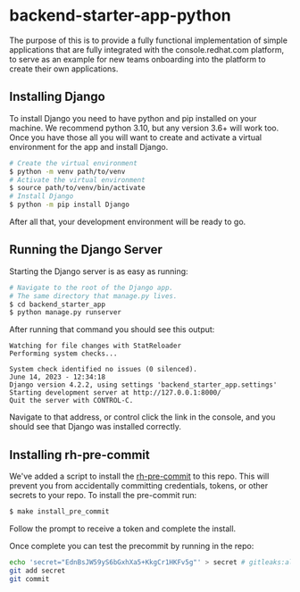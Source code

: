 # backend-starter-app-python
The purpose of this is to provide a fully functional implementation of simple applications that are fully integrated with the console.redhat.com platform, to serve as an example for new teams onboarding into the platform to create their own applications.

## Installing Django
To install Django you need to have python and pip installed on your machine. We recommend python 3.10, but any version 3.6+ will work too. Once you have those all you will want to create and activate a virtual environment for the app and install Django.
```bash
# Create the virtual environment
$ python -m venv path/to/venv
# Activate the virtual environment
$ source path/to/venv/bin/activate
# Install Django
$ python -m pip install Django
```
After all that, your development environment will be ready to go.

## Running the Django Server
Starting the Django server is as easy as running:
```bash
# Navigate to the root of the Django app.
# The same directory that manage.py lives.
$ cd backend_starter_app
$ python manage.py runserver
```

After running that command you should see this output:
```
Watching for file changes with StatReloader
Performing system checks...

System check identified no issues (0 silenced).
June 14, 2023 - 12:34:18
Django version 4.2.2, using settings 'backend_starter_app.settings'
Starting development server at http://127.0.0.1:8000/
Quit the server with CONTROL-C.
```

Navigate to that address, or control click the link in the console, and you should see that Django was installed correctly.

## Installing rh-pre-commit
We've added a script to install the [rh-pre-commit](https://gitlab.corp.redhat.com/infosec-public/developer-workbench/tools/-/tree/main/rh-pre-commit) to this repo. This will prevent you from accidentally committing credentials, tokens, or other secrets to your repo. To install the pre-commit run:
```bash
$ make install_pre_commit
```
Follow the prompt to receive a token and complete the install.

Once complete you can test the precommit by running in the repo:
```bash
echo 'secret="EdnBsJW59yS6bGxhXa5+KkgCr1HKFv5g"' > secret # gitleaks:allow
git add secret 
git commit
```
